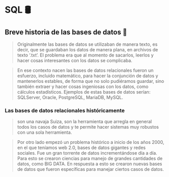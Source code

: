 # SQL  🛢️

## Breve historia de las bases de datos 🧭

>Originalmente las bases de datos se utilizaban de manera texto, es decir, que se guardaban los datos de manera plana, en archivos de texto ‘.txt’. El problema era que al momento de sacarlos, leerlos y hacer cosas interesantes con los datos se complicaba.

>En ese contexto nacen las bases de datos relacionales fueron un esfuerzo, incluido matemático, para hacer la conjunción de datos y mantenerlos estables, de forma que no solo pudiéramos guardar, sino también extraer y hacer cosas ingeniosas con los datos, como cálculos estadísticos. Ejemplos de estas bases de datos serían: SQLServer, Oracle, PostgreSQL, MariaDB, MySQL.

### Las bases de datos relacionales históricamente 

> son una navaja Suiza, son la herramienta que arregla en general todos los casos de datos y te permite hacer sistemas muy robustos con una sola herramienta.

>Por otro lado empezó un problema histórico a inicio de los años 2000, en el que teníamos web 2.0, bases de datos gigantes y redes sociales. Fue un gran torrente de datos incrementándose día a día. Para esto se crearon ciencias para manejo de grandes cantidades de datos, como BIG DATA. En respuesta a esto se crearon nuevas bases de datos que fueron específicas para manejar ciertos casos de datos.
